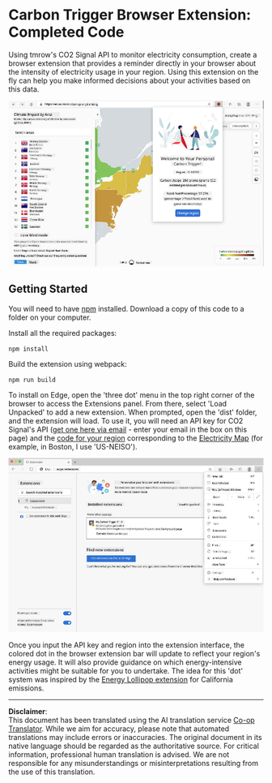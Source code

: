 <!--
CO_OP_TRANSLATOR_METADATA:
{
  "original_hash": "fab4e6b4f0efcd587a9029d82991f597",
  "translation_date": "2025-08-28T11:27:00+00:00",
  "source_file": "5-browser-extension/solution/README.md",
  "language_code": "en"
}
-->
# Carbon Trigger Browser Extension: Completed Code

Using tmrow's CO2 Signal API to monitor electricity consumption, create a browser extension that provides a reminder directly in your browser about the intensity of electricity usage in your region. Using this extension on the fly can help you make informed decisions about your activities based on this data.

![extension screenshot](../../../../translated_images/extension-screenshot.0e7f5bfa110e92e3875e1bc9405edd45a3d2e02963e48900adb91926a62a5807.en.png)

## Getting Started

You will need to have [npm](https://npmjs.com) installed. Download a copy of this code to a folder on your computer.

Install all the required packages:

```
npm install
```

Build the extension using webpack:

```
npm run build
```

To install on Edge, open the 'three dot' menu in the top right corner of the browser to access the Extensions panel. From there, select 'Load Unpacked' to add a new extension. When prompted, open the 'dist' folder, and the extension will load. To use it, you will need an API key for CO2 Signal's API ([get one here via email](https://www.co2signal.com/) - enter your email in the box on this page) and the [code for your region](http://api.electricitymap.org/v3/zones) corresponding to the [Electricity Map](https://www.electricitymap.org/map) (for example, in Boston, I use 'US-NEISO').

![installing](../../../../translated_images/install-on-edge.78634f02842c48283726c531998679a6f03a45556b2ee99d8ff231fe41446324.en.png)

Once you input the API key and region into the extension interface, the colored dot in the browser extension bar will update to reflect your region's energy usage. It will also provide guidance on which energy-intensive activities might be suitable for you to undertake. The idea for this 'dot' system was inspired by the [Energy Lollipop extension](https://energylollipop.com/) for California emissions.

---

**Disclaimer**:  
This document has been translated using the AI translation service [Co-op Translator](https://github.com/Azure/co-op-translator). While we aim for accuracy, please note that automated translations may include errors or inaccuracies. The original document in its native language should be regarded as the authoritative source. For critical information, professional human translation is advised. We are not responsible for any misunderstandings or misinterpretations resulting from the use of this translation.